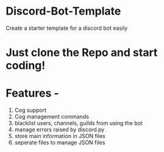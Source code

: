 # Discord-Bot-Template

Create a starter template for a discord bot easily

# Just clone the Repo and start coding!

# Features -

1. Cog support
2. Cog management commands
3. blacklist users, channels, guilds from using the bot
4. manage errors raised by discord.py
5. store main information in JSON files
6. seperate files to manage JSON files
